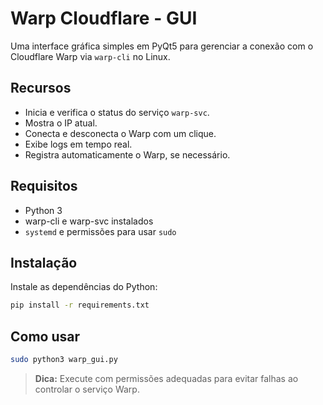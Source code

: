 # Warp Cloudflare - GUI

Uma interface gráfica simples em PyQt5 para gerenciar a conexão com o Cloudflare Warp via `warp-cli` no Linux.

## Recursos

- Inicia e verifica o status do serviço `warp-svc`.
- Mostra o IP atual.
- Conecta e desconecta o Warp com um clique.
- Exibe logs em tempo real.
- Registra automaticamente o Warp, se necessário.

## Requisitos

- Python 3
- warp-cli e warp-svc instalados
- `systemd` e permissões para usar `sudo`

## Instalação

Instale as dependências do Python:

```bash
pip install -r requirements.txt
```

## Como usar

```bash
sudo python3 warp_gui.py
```

> **Dica:** Execute com permissões adequadas para evitar falhas ao controlar o serviço Warp.
